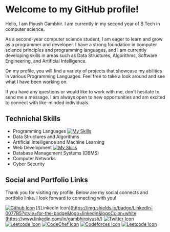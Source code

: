 # Welcome to my GitHub profile!
Hello, I am Piyush Gambhir. I am currently in my second year of B.Tech in computer science.

As a second-year computer science student, I am eager to learn and grow as a programmer and developer. I have a strong foundation in computer science principles and programming languages, and I am currently developing skills in areas such as Data Structures, Algorithms, Software Engineering, and Artificial Intelligence.

On my profile, you will find a variety of projects that showcase my abilities in various Programming Languages. Feel free to take a look around and see what I have been working on.

If you have any questions or would like to work with me, don't hesitate to send me a message. I am always open to new opportunities and am excited to connect with like-minded individuals.

## Technichal Skills
- Programming Languages
[![My Skills](https://skills.thijs.gg/icons?i=html,css,js,react&theme=light)](https://skills.thijs.gg)
- Data Structures and Algorithms
- Artificial Intelligence and Machine Learning 
- Web Development
[![My Skills](https://skills.thijs.gg/icons?i=c,java,python&theme=light)](https://skills.thijs.gg)
- Database Management Systems (DBMS)
- Computer Networks
- Cyber Security

## Social and Portfolio Links 
Thank you for visiting my profile. Below are my social connects and portfolio links. I look forward to connecting with you!

[![Github Icon](	https://img.shields.io/badge/GitHub-100000?style=for-the-badge&logo=github&logoColor=white)](https://github.com/Piyush-Gambhir)
[![LinkedIn Icon](https://img.shields.io/badge/LinkedIn-0077B5?style=for-the-badge&logo=linkedin&logoColor=white (https://www.linkedin.com/in/gambhirpiyush/)
[![Twitter Icon](https://img.shields.io/badge/Twitter-1DA1F2?style=for-the-badge&logo=twitter&logoColor=white)](https://twitter.com/_piyushgambhir)
<br>
[![Leetcode Icon](https://img.shields.io/badge/GitHub-100000?style=for-the-badge&logo=github&logoColor=white)](https://leetcode.com/Piyush-Gambhir/)
[![CodeChef Icon](https://img.shields.io/badge/-CodeChef-5B4638?style=for-the-badge&logo=CodeChef&logoColor=white)](https://www.codechef.com/users/piyushgambhir)
[![Codeforces Icon](https://img.shields.io/badge/Codeforces-445f9d?style=for-the-badge&logo=Codeforces&logoColor=white)](https://codeforces.com/profile/piyushgambhir)
[![Leetcode Icon](	https://img.shields.io/badge/GitHub-100000?style=for-the-badge&logo=github&logoColor=white)](https://leetcode.com/Piyush-Gambhir/)



